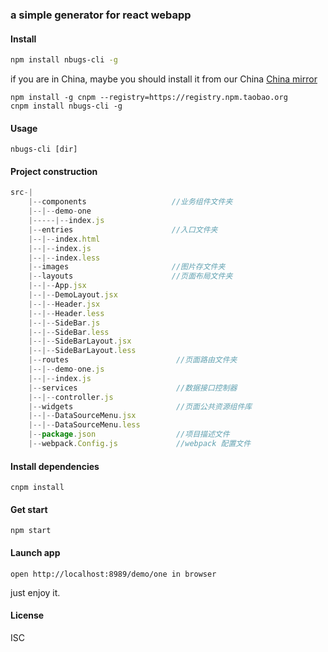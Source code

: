 ### a simple generator for react webapp

#### Install
```bash
npm install nbugs-cli -g
```
if you are in China, maybe you should install it from our China [China mirror](https://npm.taobao.org/)

```
npm install -g cnpm --registry=https://registry.npm.taobao.org
cnpm install nbugs-cli -g
```

#### Usage
```
nbugs-cli [dir]
```

#### Project construction
```js
src-|
    |--components                   //业务组件文件夹
    |--|--demo-one
    |-----|--index.js
    |--entries                      //入口文件夹
    |--|--index.html
    |--|--index.js
    |--|--index.less
    |--images                       //图片存文件夹
    |--layouts                      //页面布局文件夹
    |--|--App.jsx
    |--|--DemoLayout.jsx
    |--|--Header.jsx
    |--|--Header.less
    |--|--SideBar.js
    |--|--SideBar.less
    |--|--SideBarLayout.jsx
    |--|--SideBarLayout.less
    |--routes                        //页面路由文件夹
    |--|--demo-one.js
    |--|--index.js
    |--services                      //数据接口控制器 
    |--|--controller.js
    |--widgets                       //页面公共资源组件库
    |--|--DataSourceMenu.jsx
    |--|--DataSourceMenu.less
    |--package.json                  //项目描述文件
    |--webpack.Config.js             //webpack 配置文件
```
#### Install dependencies
```
cnpm install
```

#### Get start
```
npm start
```
#### Launch app
```
open http://localhost:8989/demo/one in browser
```
just enjoy it.

#### License
ISC

